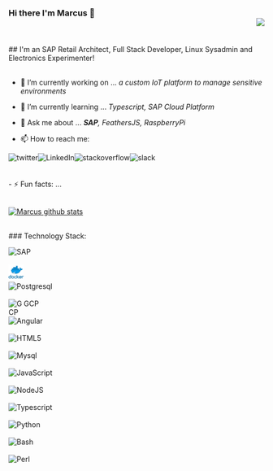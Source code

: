 ### Hi there I'm Marcus 👋 <div align = 'right'>![](https://komarev.com/ghpvc/?username=mrobst&color=green&style=plastic)</div>

<br />
## I'm an SAP Retail Architect, Full Stack Developer, Linux Sysadmin and Electronics Experimenter! 
<br />
<br />

<!--
**mrobst/mrobst** is a ✨ _special_ ✨ repository because its `README.md` (this file) appears on your GitHub profile.

Here are some ideas to get you started:
-->

- 🔭 I’m currently working on ... <i> a custom IoT platform to manage sensitive environments </i>

- 🌱 I’m currently learning ... <i> Typescript, SAP Cloud Platform</i>
- 💬 Ask me about ... <i> <b>SAP</b>, FeathersJS, RaspberryPi </i> 
- 📫 How to reach me: 

[<img align="left" alt="twitter" src="https://img.shields.io/badge/Twitter-1DA1F2?style=for-the-badge&logo=twitter&logoColor=white" />][twitter] 
[<img align="left" alt="LinkedIn" src="https://img.shields.io/badge/linkedin-%230077B5.svg?&style=for-the-badge&logo=linkedin&logoColor=white" />][linkedin]
[<img align="left" alt="stackoverflow" src="https://img.shields.io/badge/stack%20overflow-FE7A16?logo=stack-overflow&logoColor=white&style=for-the-badge" />][stackoverflow]
[<img align="left" alt="slack" src="https://img.shields.io/badge/Slack-4A154B?style=for-the-badge&logo=slack&logoColor=white"/>][slack]

<br />
<br />
<br />
- ⚡ Fun facts: ...
<br />
<br />


[![Marcus github stats](https://github-readme-stats.vercel.app/api?username=mrobst&count_private=true&show_icons=true&theme=solarized-dark)](https://github.com/mrobst/github-readme-stats)

<!--
[![Top Langs](https://github-readme-stats.vercel.app/api/top-langs/?username=mrobst&langs_count=8)](https://github.com/mrobst/github-readme-stats)
-->

<br />
### Technology Stack:
<br />

[<img align="left" alt="SAP" src="https://img.shields.io/badge/SAP-0FAAFF?style=for-the-badge&logo=sap&logoColor=white" />][blog] 
<br />
<br />
[<img align="left" alt="Docker" width="30px" src="https://raw.githubusercontent.com/github/explore/80688e429a7d4ef2fca1e82350fe8e3517d3494d/topics/docker/docker.png" />][blog]
<br />
<br />
[<img align="left" alt="Postgresql" src="https://img.shields.io/badge/PostgreSQL-316192?style=for-the-badge&logo=postgresql&logoColor=white" />][blog]
<br />
<br />
[<img align="left" alt="GCP" width="30px" src="https://cdn.jsdelivr.net/npm/simple-icons@v3/icons/googlecloud.svg" />][blog] GCP
<br />
<br />
[<img align="left" alt="Angular" src="https://img.shields.io/badge/Angular-DD0031?style=for-the-badge&logo=angular&logoColor=white" />][blog]
<br />
<br />
[<img align="left" alt="HTML5" src="https://img.shields.io/badge/HTML5-E34F26?style=for-the-badge&logo=html5&logoColor=white" />][blog]
<br />
<br />
[<img align="left" alt="Mysql" src="https://img.shields.io/badge/MySQL-00000F?style=for-the-badge&logo=mysql&logoColor=white" />][blog]
<br />
<br />
[<img align="left" alt="JavaScript" src="https://img.shields.io/badge/JavaScript-323330?style=for-the-badge&logo=javascript&logoColor=F7DF1E" />][blog]
<br />
<br />
[<img align="left" alt="NodeJS" src="https://img.shields.io/badge/Node.js-43853D?style=for-the-badge&logo=node.js&logoColor=white" />][blog]
<br />
<br />
[<img align="left" alt="Typescript" src="https://img.shields.io/badge/TypeScript-007ACC?style=for-the-badge&logo=typescript&logoColor=white" />][blog]
<br />
<br />
[<img align="left" alt="Python" src="https://img.shields.io/badge/Python-3776AB?style=for-the-badge&logo=python&logoColor=white" />][blog]
<br />
<br />
[<img align="left" alt="Bash" src="https://img.shields.io/badge/Shell_Script-121011?style=for-the-badge&logo=gnu-bash&logoColor=white" />][blog]
<br />
<br />
[<img align="left" alt="Perl" src="https://img.shields.io/badge/Perl-39457E?style=for-the-badge&logo=perl&logoColor=white" />][blog]

<br />
<br />


[linkedin]: https://www.linkedin.com/in/mrobst/
[stackoverflow]: https://stackoverflow.com/users/6347739/marcus-r
[twitter]: https://twitter.com/FairwayIT 
[blog]: http://www.fairwayit.com
[slack]: https://fairwayit.slack.com/team/U60EVUPCJ